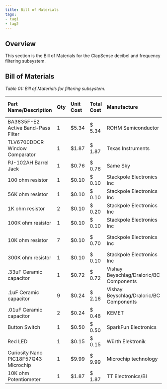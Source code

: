 ```yaml
---
title: Bill of Materials
tags:
- tag1
- tag2
---
```


## Overview
This section is the Bill of Materials for the ClapSense decibel and frequency filtering subsystem.

## Bill of Materials

*Table 01: Bill of Materials for filtering subsystem.*

| **Part Name/Description** | **Qty** | **Unit Cost** | **Total Cost** | **Manufacture** | **Manufacturer #** | **Vendor Link** |**Datasheet Link** | **Schematic Reference Designators** |
|:--------------------|:----|:---------------|:-----|:--------|:-----|:-----|:----|:-----|
BA3835F-E2 Active Band-Pass Filter | 1 | $5.34 | $ 5.34 | ROHM Semiconductor | BA3835F-E2 | [Mouser](https://www.mouser.com/ProductDetail/ROHM-Semiconductor/BA3835F-E2?qs=IsRgwgmxh69SW0igeBnrlg%3D%3D) | [Datasheet](https://www.mouser.com/catalog/specsheets/rohm%20semiconductor_rohms09307-1.pdf) | U1 |
| TLV6700DDCR Window Comparator | 1 | $1.87 | $ 1.87 | Texas Instruments | TLV6700DDCR | [Digikey](https://www.digikey.com/en/products/detail/texas-instruments/TLV6700DDCR/8635318) | [Datasheet](ti.com/general/docs/suppproductinfo.tsp?distId=10&gotoUrl=https%3A%2F%2Fwww.ti.com%2Flit%2Fgpn%2Ftlv6700) | U3 |
| PJ-102AH Barrel Jack | 1 | $0.76 | $ 0.76 | Same Sky | CP-102AH-ND | Peralta 109 | [Datasheet](https://www.sameskydevices.com/product/resource/pj-102ah.pdf) | J1 |
| 100 ohm resistor | 1 | $0.10 | $ 0.10 | Stackpole Electronics Inc | CF14JT100R | Peralta 109 | [Datasheet](https://www.seielect.com/catalog/SEI-CF_CFM.pdf) | R7 |
| 56K ohm resistor | 1 | $0.10 | $ 0.10 | Stackpole Electronics Inc | CF14JT56K0 | Peralta 109 | [Datasheet](https://www.seielect.com/catalog/SEI-CF_CFM.pdf) | R3 |
| 1K ohm resistor | 2 | $0.10 | $ 0.20 | Stackpole Electronics Inc | CF14JT1K00 | Peralta 109 | [Datasheet](https://www.seielect.com/catalog/SEI-CF_CFM.pdf) | R5, R10 |
| 100K ohm resistor | 1 | $0.10 | $ 0.10 | Stackpole Electronics Inc | CF14JT100K | Peralta 109 | [Datasheet](https://www.seielect.com/catalog/SEI-CF_CFM.pdf) | R2 |
| 10K ohm resistor | 7 | $0.10 | $ 0.70 | Stackpole Electronics Inc | CF14JT10K0 | Peralta 109 | [Datasheet](https://www.seielect.com/catalog/SEI-CF_CFM.pdf) | R1, R8, R9, R11, R12, R4 x 2 |
| 300K ohm resistor | 1 | $0.10 | $ 0.10 | Stackpole Electronics Inc | CF14JT300K | Peralta 109 | [Datasheet](https://www.seielect.com/catalog/SEI-CF_CFM.pdf) | R4 |
| .33uF Ceramic capacitor | 1 | $0.72 | $ 0.72 | Vishay Beyschlag/Draloric/BC Components | 1C10Z5U334M050B | Peralta 109 | [Datasheet](https://mm.digikey.com/Volume0/opasdata/d220001/medias/docus/2323/1C-9C_Series_Rev_Sep_2015.pdf) | C11 |
| .1uF Ceramic capacitor | 9 | $0.24 | $ 2.16 | Vishay Beyschlag/Draloric/BC Components | K104K10X7RF5TL2 | Peralta 109 | [Datasheet](https://www.vishay.com/docs/45171/kseries.pdf) | C1, C2, C3, C4, C5, C7, C8, C9, C10 |
| .01uF Ceramic capacitor | 2 | $0.24 | $ 0.48 | KEMET | C410C103Z5U5TA7200 | Peralta 109 | [Datasheet](https://www.yageogroup.com/content/datasheet/asset/file/KEM_C1042_AXIMAX_Z5U) | C12, C13 |
| Button Switch | 1 | $0.50 | $ 0.50 | SparkFun Electronics | 00097 | Peralta 109 | Not Provided | SW1 |
| Red LED | 1 | $0.15 | $ 0.15 | Würth Elektronik | 151051RS11000 | Peralta 109 | [Datasheet](https://www.we-online.com/components/products/datasheet/151051RS11000.pdf) | D1 |
| Curiosity Nano PIC18F57Q43 Microchip | 1 | $9.99 | $ 9.99 | Microchip technology | DM164150 | Peralta 109 | [Datasheet](https://ww1.microchip.com/downloads/aemDocuments/documents/MCU08/ProductDocuments/DataSheets/PIC18F27-47-57Q43-Microcontroller-Data-Sheet-XLP-DS40002147.pdf) | U2 |
| 10K ohm Potentiometer  | 1 | $1.87 | $ 1.87 | TT Electronics/BI | P160KN-0QC15B10K | Peralta 109 | [Datasheet](https://www.ttelectronics.com/TTElectronics/media/ProductFiles/Datasheet/P160.pdf) | RV1 |
